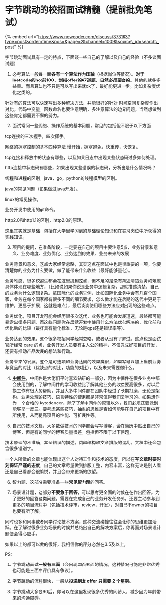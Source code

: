 # 字节跳动的校招面试精髓（提前批免笔试）

{% embed url="https://www.nowcoder.com/discuss/373163?type=post&order=time&pos=&page=2&channel=1009&source\_id=search\_post" %}

字节跳动面试具有一定的特点，下面谈一些自己的了解以及自己的经验（不多谈面试题）

1. 必考算法一般每一面**各有一个算法作为压轴**（根据岗位等情况）。**对于leetcode的hot前100，剑指offer的67道题，自然必须要会的**。其他的就多多益善。而且算法也不只是可以写出来就ok了，最好能更进一步。比如复杂度优化之类的。

针对有的算法可以快速写出多种解决方法，并能很好的针对 时间空间复杂度作出对比。代码中变量，函数命名也要注意明确，多注意算法的边界问题。当然想做到这些肯定都需要不懈的努力。

2. 面试常问一些网络、操作系统的基本问题，常见的包括但不限于以下方面

tcp连接的三次握手，四次挥手。

网络的拥塞控制的基本四种算法 慢开始，拥塞避免，快重传，快恢复。

tcp连接和释放中的状态有哪些，以及如果日志中出现某些状态码过多如何处理。

http连接中状态码有哪些，如果出现某些错误的状态码，分析出是什么情况吗？

线程和进程的区别，java，go，python的线程模型的区别。

java的常见问题（如果做过java开发）。

linux的常见操作。

业务开发中使用的git命令。

http2.0和http1.1的区别，http2.0的原理。

这里其实就是基础，包括在大学里学习到的基础理论知识和在实习岗位中所获得的实践知识。

3. 项目的提问，在准备阶段，一定要在自己的项目中要注意5点，业务背景和意义、业务难度、业务优化、业务达到的效果、业务未来的发展

业务背景和意义，这点大家经常忽略，其实这点在面试中也是很重要的一项，你要清楚你的业务为什么要做，做了能带来什么收益（最好能够量化）。

业务难度，很多校招生都会在这里提到这点，但不足的是没有简述清楚业务的难度具体体现在哪些地方，（比如说如果你说是业务中逻辑复杂，那就描述清楚，自己的业务为什么逻辑复杂。拿国际化的业务举例，比如国际化业务中会有几百个国家，业务在每个国家都有很多不同的细节要求，怎么做才能在后期的迭代中更易于维护，更易于扩展，这就是难点），最后谈谈使用哪些方法应对出现的这些难点。

业务优化，项目开发可能会经历很多次迭代，业务也可能会发展迅速，最终都可能暴露出很多问题，而这些问题你在后续开发中使用什么方法优化解决的，优化前和优化后的比较（最好具有量化标准，无论是qps还是错误率等）。

业务达到的效果，这个很多校招同学经常忽略，或者从没有了解过。这点也是面试官所经常 care 的点，业务开发人员要有主人公的精神，不仅完成好项目的开发，还要有推动产品发展的想法和行动。

业务未来的发展，这个是可选项和业务达到的效果类似，如果写可以加上当前业务与竞品的对比（优缺点的对比，功能的对比），以及未来需要做什么。

4. [**中间件**](https://baike.baidu.com/item/%E4%B8%AD%E9%97%B4%E4%BB%B6)，中间件是大佬们平时喜欢钻研的一部分，因为中间件在很多业务中都会使用到的，了解中间件的学习收益比了解其他业务的收益要高很多，对以后换工作有很大的帮助，并且大多中间件都在团队中经过了长期打磨，无论是架构、业务处理的技巧、语言特性的使用都是非常值得我们去学习的。如果想作为一个合格的 bytedancer，除了了解中间件的原理以外，我们必须还要做到能够举一反三。要考虑某些技巧，抽象的思维是否如何能够在自己的项目中有所使用，从而提高项目的性能、可扩展性等。

5. 自己的技术文档，大多数做技术的同学都会写写博客，会在简历中贴出自己的博客，但是有的同学的博客质量很差，包括但不限于以下问题，

技术原理的不准确，甚至错误的描述。内容结构和文章排版的混乱。文档中还会包含很多错别字。

一个人所做的文章也能体现出这个人对待工作和技术的态度，所以在**写文章时要时刻保证严谨的态度**，自己的文章尽量做到排版工整，内容丰富，这样无论是别人看还是自己看都会很愉悦，并且会带来更新的欲望。

6. 智力题，这部分需要准备一些**常见智力题**的回答。

7. 场景设计题，这部分**不要急于回答**，可以思考更全面的时候在在作出回答。为了更好的回答这类问题，需要在完成自己的业务开发任务外，还要主动参与到更多的项目流程中（包括技术评审，review，开发），对自己不owner的项目也要有所了解。

同时也多和同事或者同学讨论技术方案，这种交流碰撞往往会让你的思维更加活跃。在了解过很多业务场景的时候并总结出自己的解决方案后，你再面对场景设计题便会得心应手。

如果以上的都可以做的很好，我相信你的评分必然在3.5及以上。

PS:

1. 字节跳动面试**一般有三面**（会出现四面五面的情况，这种情况可能是非常优秀也可能是三面中评价具有争议）。

2. 字节跳动的流程很快，一般从**投递到发 offer 只需要 2 个星期。**

3. 字节跳动大多是90后，你可以在这里发现很多优秀的同龄人，减少因为年龄带来的沟通障碍。  

